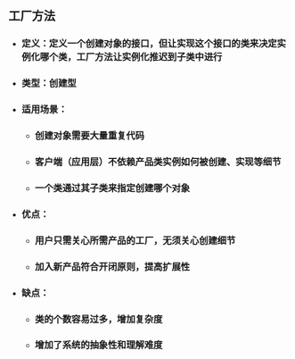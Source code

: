 ## 工厂方法

- ### 定义：定义一个创建对象的接口，但让实现这个接口的类来决定实例化哪个类，工厂方法让实例化推迟到子类中进行

- ### 类型：创建型

- ### 适用场景：

  - ### 创建对象需要大量重复代码

  - ### 客户端（应用层）不依赖产品类实例如何被创建、实现等细节

  - ### 一个类通过其子类来指定创建哪个对象

- ### 优点：

  - ### 用户只需关心所需产品的工厂，无须关心创建细节

  - ### 加入新产品符合开闭原则，提高扩展性

- ### 缺点：

  - ### 类的个数容易过多，增加复杂度
  
  - ### 增加了系统的抽象性和理解难度
  
  

